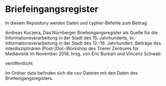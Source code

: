 # Briefeingangsregister

In diesem Repository werden Daten und cypher-Befehle zum Beitrag 

Andreas Kuczera, Das Nürnberger Briefeingangsregister als Quelle für die Informationsverarbeitung in der Stadt des 15. Jahrhunderts, in: Informationsverarbeitung in der Stadt des 12.-16. Jahrhundert. Beiträge des interdisziplinären (Post-)Doc-Workshop des Trierer Zentrums für Mediävistik im November 2018, hrsg. von Eric Burkart und Vincenz Schwab 

veröffentlicht.

Im Ordner data befinden sich die csv-Dateien mit den Daten des Briefeingangsregisters.


